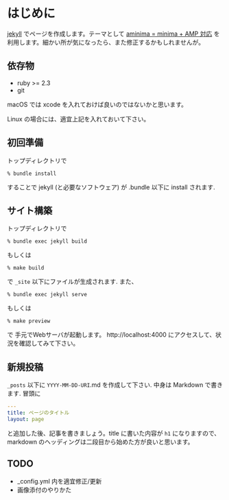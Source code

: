 # はじめに

[jekyll](https://jekyllrb.com/) でページを作成します。テーマとして [aminima = minima + AMP 対応](https://github.com/shoyan/aminima) を利用します。細かい所が気になったら、また修正するかもしれませんが。

## 依存物

* ruby >= 2.3
* git

macOS では xcode を入れておけば良いのではないかと思います。

Linux の場合には、適宜上記を入れておいて下さい。

## 初回準備

トップディレクトリで

    % bundle install

することで jekyll (と必要なソフトウェア) が .bundle 以下に install されます.

## サイト構築

トップディレクトリで

    % bundle exec jekyll build

もしくは

    % make build

で `_site` 以下にファイルが生成されます. また、

    % bundle exec jekyll serve

もしくは

    % make preview

で 手元でWebサーバが起動します。
http://localhost:4000 にアクセスして、状況を確認してみて下さい。

## 新規投稿

`_posts` 以下に  `YYYY-MM-DD-URI`.md を作成して下さい. 
中身は Markdown で書きます.  冒頭に 

``` yaml
---
title: ページのタイトル
layout: page
```

と追加した後、記事を書きましょう。title に書いた内容が `h1` になりますので、
markdown のヘッディングは二段目から始めた方が良いと思います。

## TODO

- _config.yml 内を適宜修正/更新
- 画像添付のやりかた
